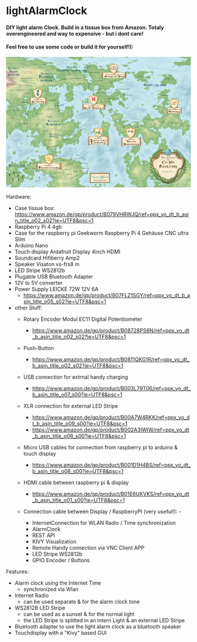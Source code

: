 # lightAlarmClock

#### DIY light alarm Clock. Build in a tissue box from Amazon. Totaly overengineered and way to expensive - but i dont care! 
#### Feel free to use some code or build it for yourself!(:

![lightAlarmClock](https://github.com/lukasbenz/lightAlarmClock/blob/develop/docuImg/world_map_of_cpp_STL_algorithms.png)


Hardware:
 - Case tissue box: https://www.amazon.de/gp/product/B079VHRWJQ/ref=ppx_yo_dt_b_asin_title_o02_s02?ie=UTF8&psc=1 
 - Raspberry Pi 4 4gb    
 - Case for the raspberry pi Geekworm Raspberry Pi 4 Gehäuse CNC ultra Slim   
 - Arduino Nano
 - Touch display Ardafruit Display 4inch HDMI
 - Soundcard Hifiberry Amp2
 - Speaker Visaton vs-frs8 m
 - LED Stripe WS2812b
 - Plugable USB Bluetooth Adapter
 - 12V to 5V converter
 - Power Supply LEICKE 72W 12V 6A
 	- https://www.amazon.de/gp/product/B07FLZ1SGY/ref=ppx_yo_dt_b_asin_title_o05_s02?ie=UTF8&psc=1 
 - other Stuff:
   	- Rotary Encoder Modul EC11 Digital Potentiometer
   		- https://www.amazon.de/gp/product/B08728PS6N/ref=ppx_yo_dt_b_asin_title_o02_s02?ie=UTF8&psc=1
   	- Push-Button
   		- https://www.amazon.de/gp/product/B0811QKG1R/ref=ppx_yo_dt_b_asin_title_o02_s02?ie=UTF8&psc=1 
   	- USB connection for extrnal handy charging 
   		- https://www.amazon.de/gp/product/B003L79T06/ref=ppx_yo_dt_b_asin_title_o07_s00?ie=UTF8&psc=1
	- XLR connection for external LED Stripe
   		- https://www.amazon.de/gp/product/B00A7W4RKK/ref=ppx_yo_dt_b_asin_title_o09_s00?ie=UTF8&psc=1
   		- https://www.amazon.de/gp/product/B002A3IWIW/ref=ppx_yo_dt_b_asin_title_o08_s00?ie=UTF8&psc=1
	- Micro USB cables for connection from raspberry pi to arduino & touch display
   		- https://www.amazon.de/gp/product/B001D1H4BS/ref=ppx_yo_dt_b_asin_title_o08_s00?ie=UTF8&psc=1
	- HDMI cable between raspberry pi & display
   		- https://www.amazon.de/gp/product/B01E6UKVKS/ref=ppx_yo_dt_b_asin_title_o01_s00?ie=UTF8&psc=1
	- Connection cable between Display / RaspberryPI (very useful!): 
   						-   
 
      - InternetConnection for WLAN Radio / Time synchronization
      - AlarmClock
      - REST API
      - KIVY Visualization
      - Remote Handy connection via VNC Client APP     
      - LED Stripe WS2812b
      - GPIO Encoder / Buttons
      
      
Features: 
  - Alarm clock using the Internet Time 
    - synchronized via Wlan
  - Internet Radio 
    - can be used separate & for the alarm clock tone
  - WS2812B LED Stripe 
    - can be used as a sunset & for the normal light
    - the LED Stripe is splitted in an intern Light & an external LED Stripe
  - Bluetooth adapter to use the light alarm clock as a bluetooth speaker 
  - Touchdisplay with a "Kivy" based GUI


